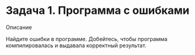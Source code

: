 # Задача 1. Программа с ошибками
Описание

Найдите ошибки в программе. Добейтесь, чтобы программа компилировалась и выдавала корректный результат.
